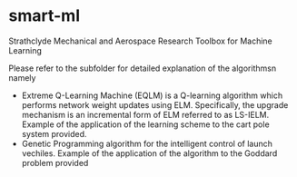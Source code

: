 # smart-ml

Strathclyde Mechanical and Aerospace Research Toolbox for Machine Learning

Please refer to the subfolder for detailed explanation of the algorithmsn namely
* Extreme Q-Learning Machine (EQLM) is a Q-learning algorithm which performs network weight updates using ELM. Specifically, the upgrade mechanism is an incremental form of ELM referred to as LS-IELM. Example of the application of the learning scheme to the cart pole system provided.
* Genetic Programming algorithm for the intelligent control of launch vechiles. Example of the application of the algorithm to the Goddard problem provided
